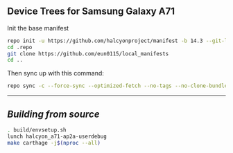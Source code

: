 Device Trees for Samsung Galaxy A71
------------------------------------
Init the base manifest
```bash
repo init -u https://github.com/halcyonproject/manifest -b 14.3 --git-lfs --depth=1
cd .repo 
git clone https://github.com/eun0115/local_manifests
cd ..
```

Then sync up with this command:
```bash
repo sync -c --force-sync --optimized-fetch --no-tags --no-clone-bundle --prune -j4
```
-------------
 
_Building from source_
---------------
```bash
. build/envsetup.sh
lunch halcyon_a71-ap2a-userdebug
make carthage -j$(nproc --all)
```

